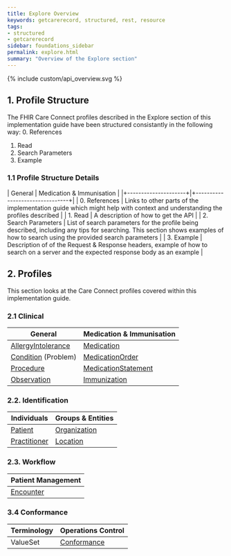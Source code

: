 ```yaml
---
title: Explore Overview
keywords: getcarerecord, structured, rest, resource
tags:
- structured
- getcarerecord
sidebar: foundations_sidebar
permalink: explore.html
summary: "Overview of the Explore section"
---
```


{% include custom/api_overview.svg %}


## 1. Profile Structure ##
The FHIR Care Connect profiles described in the Explore section of this implementation guide have been structured consistantly in the following way:
0. References
1. Read
2. Search Parameters
3. Example

### 1.1 Profile Structure Details ###

| General              |  Medication &amp; Immunisation    |
|+---------------------+|+--------------------------------+|
| 0. References  | Links to other parts of the implementation guide which might help with context and understanding the profiles described |
| 1. Read | A description of how to get the API |
| 2. Search Parameters          | List of search parameters for the profile being described, including any tips for searching. This section shows examples of how to search using the provided search parameters       |
| 3. Example | Description of of the Request & Response headers, example of how to search on a server and the expected response body as an example   |


## 2. Profiles ##
This section looks at the Care Connect profiles covered within this implementation guide.

### 2.1 Clinical ###

| General             |  Medication &amp; Immunisation |
|---------------------|--------------------------------|
| [AllergyIntolerance](restfulapis_clinical_allergyintolerance.html)  |[ Medication](restfulapis_clinical_medication.html)                     |
| [Condition](restfulapis_clinical_condition.html) (Problem) | [MedicationOrder ](restfulapis_clinical_medicationorder.html)               |
| [Procedure](restfulapis_clinical_procedure.html)           | [MedicationStatement ](restfulapis_clinical_medicationstatement.html)           |
| [Observation](restfulapis_clinical_observation.html) | [Immunization](restfulapis_clinical_immunization.html)                   |

<!--- |   |  [Flag ](restfulapis_clinical_medicationflag.html)(Medication)  | --->

### 2.2. Identification ###

| Individuals  | Groups &amp; Entities       |
|--------------|--------------|
| [Patient ](restfulapis_identification_patient.html)     | [Organization](restfulapis_identification_organisation.html) |   
| [Practitioner](restfulapis_identification_practitioner.html) | [Location](restfulapis_identification_location.html)     |  

### 2.3. Workflow ###

| Patient Management |
|--------------------|
| [Encounter](restfulapis_workflow_encounter.html)          |

### 3.4 Conformance ###

| Terminology | Operations Control |
|-------------|--------------------|
| ValueSet    | [Conformance](restfulapis_conformance_conformance.html)          |
